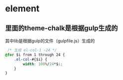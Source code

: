 # element

## 里面的theme-chalk是根据gulp生成的

其中lib是根据gulp的文件（gulpfile.js）生成的

```css
 /* 生成 el-col-1 ~24 */
@for $i from 1 through 24 {
    .el-col-#{$i} {
        width: 100%/24*$i;
    }
}
```